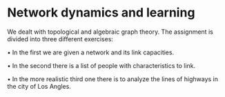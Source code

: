 # Network dynamics and learning

We dealt with topological and algebraic graph theory. The assignment is divided into three different exercises:

• In the first we are given a network and its link capacities.

• In the second there is a list of people with characteristics to link.

• In the more realistic third one there is to analyze the lines of highways in the city of Los Angles.
